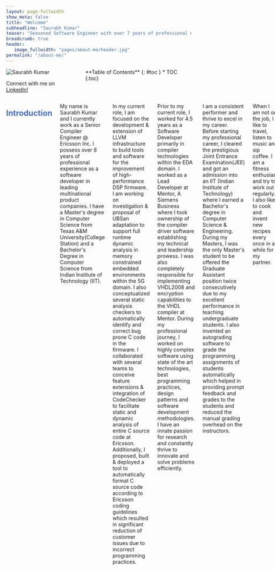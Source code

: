 ```yaml
---
layout: page-fullwidth
show_meta: false
title: "Welcome"
subheadline: "Saurabh Kumar"
teaser: "Seasoned Software Engineer with over 7 years of professional experience in software development at top product companies. Enjoys travel, food, music and movies. Love to discuss ideas, meet new people, innovate and drink coffee."
breadcrumb: true
header:
   image_fullwidth: "pages/about-me/header.jpg"
permalink: "/about-me/"
---
```

<link rel="stylesheet" href="https://cdnjs.cloudflare.com/ajax/libs/font-awesome/4.7.0/css/font-awesome.min.css">
<style>
        h2{
            color:royalblue;
        }
        h3{
            color:teal;
        }
</style>

<div class="row">
<div class="medium-4 medium-push-8 columns" markdown="1">
<div class="border-dotted radius b30">
		<img src="{{ site.urlimg }}profile_pic.jpg" alt="Saurabh Kumar">
		<p class="text-left">
			Connect with me on
			<a href="https://www.linkedin.com/in/isaurabhkumar/">LinkedIn!</a>
		</p>
</div>
<div class="panel radius" markdown="1">
  **Table of Contents**
  {: #toc }
  *  TOC
  {:toc}
</div>
</div><!-- /.medium-4.columns -->

<div class="medium-8 medium-pull-4 columns" markdown="1">

## Introduction <i class="fa fa-user fa-1x"></i>
My name is Saurabh Kumar and I currently work as a Senior Compiler Engineer @ Ericsson Inc. I possess over 8 years of professional experience as a software developer in leading multinational product companies. I have a Master's degree in Computer Science from Texas A&M University(College Station) and a Bachelor's Degree in Computer Science from Indian Institute of Technology (IIT). <br>

In my current role, I am focused on the development & extension of LLVM infrastructure to build tools and software for the improvement of high-performance DSP firmware. I am working on investigation & proposal of UBSan adaptation to support full runtime dynamic analysis in memory constrained embedded environments within the 5G domain. I also conceptualized several static analysis checkers to automatically identify and correct bug prone C code in the firmware. I collaborated with several teams to conceive feature extensions & integration of CodeChecker to facilitate static and dynamic analysis of entire C source code at Ericsson. Additionally, I proposed, built & deployed a tool to automatically format C source code according to Ericsson coding guidelines which resulted in significant reduction of customer issues due to incorrect programming practices. <br>

 Prior to my current role, I worked for 4.5 years as a Software Developer primarily in compiler technologies within the EDA domain. I worked as a Lead Developer at Mentor, A Siemens Business where I took ownership of the compiler driver software establishing my technical and leadership prowess. I was also completely responsible for implementing VHDL2008 and encryption capabilities to the VHDL compiler at Mentor. During my professional journey, I worked on highly complex software using state of the art technologies, best programming practices, design patterns and software development methodologies. I have an innate passion for research and constantly thrive to innovate and solve problems efficiently. <br>
 
 I am a consistent performer and thrive to excel in my career. Before starting my professional career, I cleared the prestigious Joint Entrance Examination(JEE) and got an admission into an IIT (Indian Institute of Technology) where I earned a Bachelor's degree in Computer Science & Engineering. During my Masters, I was the only Master's student to be offered the Graduate Assistant position twice consecutively due to my excellent performance in teaching undergraduate students. I also invented an autograding software to grade the programming assignments of students automatically which helped in providing prompt feedback and grades to the students and reduced the manual grading overhead on the instructors. <br>

When I am not on the job, I like to travel, listen to music and sip coffee. I am a fitness enthusiast and try to work out regularly. I also like to cook and invent new recipes every once in a while for my partner. <br>

Lastly, I participate in social causes whenever possible. Here in Austin, I have volunteered at the Central Texas Food Bank multiple times. I try to give back within my means in various areas, but in the long term, I want to create an impact on the society through education. I believe that a more educated society will make the world a better place. I am a member of the Indian Red Cross Society and have volunteered for donation drives and relief work during natural disasters. I also volunteered as a tutor in a Nonprofit organization named Kashi Utkarsh during my undergraduate. Currently, I want to focus on my career goals and improve my skills to achieve professional excellence, which I plan to use to make a positive impact on the society in future. You can go through my profile to know more about me. If you'd like to get in touch, feel free to say hello. <br>

## Educational Qualifications <i class="fa fa-university fa-1x"></i>
### Master of Computer Science <i class="fa fa-graduation-cap fa-1x"></i>
- __Institute:__ Texas A&M University, College Station
- __Date Attended:__ August, 2017 to May, 2019
- __Website:__ [www.tamu.edu](www.tamu.edu){:target="_blank"}
- __Courses:__ *Software Engineering, Parallel Programming, Distributed & Cloud Computing, Machine Learning, Deep Learning, Artificial Intelligence, Human Behavior Analytics, Information Storage & Retrieval and Blockchain technologies*
- __Activities & Societies:__ Member of the Computer Science & Engineering Graduate Student Association, Member of Graduate & Professional Student Council
- __University Description:__ Opened in 1876, Texas A&M University was ranked 29th in America's Best Value Colleges in 2018 by Forbes. It is a research hub with significant funding from NASA, NSF & NIH. Texas A&M ranks 13th among U.S. research universities in exchange agreements with institutions abroad and student participation in study abroad programs as per Wikipedia

### Bachelor of Technology, Computer Science & Engineering <i class="fa fa-graduation-cap fa-1x"></i>
- __Institute:__ Indian Institute of Technology (BHU)
- __Date Attended:__ July, 2008 to May, 2012
- __Website:__ [www.iitbhu.ac.in](www.iitbhu.ac.in){:target="_blank"}
-  __Courses:__ *Algorithms, Data Structures, Artificial Intelligence, C/C++ Programming, Computer Architecture & Organization, Computer Graphics, Networking, Databases, Graph Theory, Operating Systems, Parallel & Distributed Computing, and Software Engineering*
-  __Activities & Societies:__ Member of Computer Engineering Society, ACM-IITBHU, Technical Activity Center, Codefest, Robotics Club and an active volunteer of Kashi Utkarsh 
- __University Description:__ Founded in 1919, Indian Institute of Technology (BHU) Varanasi was ranked 9th in Engineering Colleges in India in 2017 by The Week.The admission for undergraduate courses to the institute is through Indian Institute of Technology Joint Entrance Examination (IIT-JEE) which is ranked 5th in Toughest Entrance Exams in the World by RankRED.


<a class="radius button large" href="{{ site.url }}{{ site.baseurl }}/blog/">Check out my recent posts ›</a>


